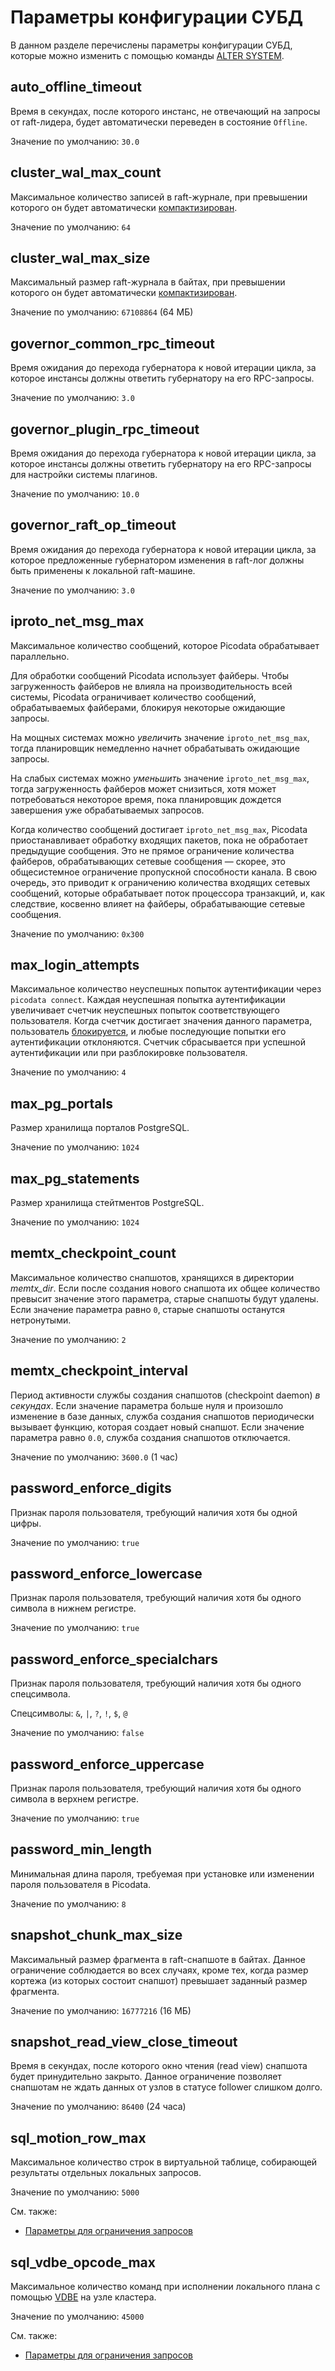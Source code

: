 # Параметры конфигурации СУБД

<!-- Описание соответствует версии Picodata `24.7.0-1144-gc2ae3ade` -->

В данном разделе перечислены параметры конфигурации СУБД, которые можно
изменить с помощью команды [ALTER SYSTEM].

[ALTER SYSTEM]: ../reference/sql/alter_system.md

## auto_offline_timeout

Время в секундах, после которого инстанс, не отвечающий на запросы от
raft-лидера, будет автоматически переведен в состояние `Offline`.

Значение по умолчанию: `30.0`

## cluster_wal_max_count

Максимальное количество записей в raft-журнале, при превышении которого
он будет автоматически [компактизирован].

[компактизирован]: ../overview/glossary.md#raft_log_compaction

Значение по умолчанию: `64`

## cluster_wal_max_size

Максимальный размер raft-журнала в байтах, при превышении которого он будет
автоматически [компактизирован].

Значение по умолчанию: `67108864` (64 МБ)

## governor_common_rpc_timeout

Время ожидания до перехода губернатора к новой итерации цикла, за которое
инстансы должны ответить губернатору на его RPC-запросы.

Значение по умолчанию: `3.0`

## governor_plugin_rpc_timeout

Время ожидания до перехода губернатора к новой итерации цикла, за которое
инстансы должны ответить губернатору на его RPC-запросы для настройки
системы плагинов.

Значение по умолчанию: `10.0`

## governor_raft_op_timeout

Время ожидания до перехода губернатора к новой итерации цикла, за которое
предложенные губернатором изменения в raft-лог должны быть применены к
локальной raft-машине.

Значение по умолчанию: `3.0`

## iproto_net_msg_max
<!-- https://www.tarantool.io/en/doc/2.11/reference/configuration/#cfg-networking-net-msg-max -->

Максимальное количество сообщений, которое Picodata обрабатывает параллельно.

Для обработки сообщений Picodata использует файберы. Чтобы загруженность
файберов не влияла на производительность всей системы, Picodata ограничивает
количество сообщений, обрабатываемых файберами, блокируя некоторые ожидающие
запросы.

На мощных системах можно *увеличить* значение `iproto_net_msg_max`,
тогда планировщик немедленно начнет обрабатывать ожидающие запросы.

На слабых системах можно *уменьшить* значение `iproto_net_msg_max`,
тогда загруженность файберов может снизиться, хотя может потребоваться
некоторое время, пока планировщик дождется завершения уже обрабатываемых
запросов.

Когда количество сообщений достигает `iproto_net_msg_max`, Picodata
приостанавливает обработку входящих пакетов, пока не обработает предыдущие
сообщения. Это не прямое ограничение количества файберов, обрабатывающих
сетевые сообщения — скорее, это общесистемное ограничение пропускной
способности канала. В свою очередь, это приводит к ограничению количества
входящих сетевых сообщений, которые обрабатывает поток процессора транзакций,
и, как следствие, косвенно влияет на файберы, обрабатывающие сетевые сообщения.

<!-- The number of fibers is smaller than the number of messages because messages
can be released as soon as they are delivered, while incoming requests might
not be processed until some time after delivery. -->

Значение по умолчанию: `0x300`

## max_login_attempts

Максимальное количество неуспешных попыток аутентификации через `picodata
connect`. Каждая неуспешная попытка аутентификации увеличивает счетчик
неуспешных попыток соответствующего пользователя. Когда счетчик достигает
значения данного параметра, пользователь [блокируется], и любые последующие
попытки его аутентификации отклоняются. Счетчик сбрасывается при успешной
аутентификации или при разблокировке пользователя.

[блокируется]: ../tutorial/access_control.md#block_user

Значение по умолчанию: `4`

## max_pg_portals

Размер хранилища порталов PostgreSQL.

Значение по умолчанию: `1024`

## max_pg_statements

Размер хранилища стейтментов PostgreSQL.

Значение по умолчанию: `1024`

## memtx_checkpoint_count
<!-- https://www.tarantool.io/en/doc/2.11/reference/configuration/#cfg-checkpoint-daemon-checkpoint-count -->

Максимальное количество снапшотов, хранящихся в директории *memtx_dir*.
Если после создания нового снапшота их общее количество превысит значение
этого параметра, старые снапшоты будут удалены. Если значение параметра
равно `0`, старые снапшоты останутся нетронутыми.

Значение по умолчанию: `2`

## memtx_checkpoint_interval
<!-- https://www.tarantool.io/en/doc/2.11/reference/configuration/#cfg-checkpoint-daemon-checkpoint-interval -->

Период активности службы создания снапшотов (checkpoint daemon) *в секундах*.
Если значение параметра больше нуля и произошло изменение в базе данных, служба
создания снапшотов периодически вызывает функцию, которая
создает новый снапшот. Если значение параметра равно `0.0`, служба создания
снапшотов отключается.

Значение по умолчанию: `3600.0` (1 час)

## password_enforce_digits

Признак пароля пользователя, требующий наличия хотя бы одной цифры.

Значение по умолчанию: `true`

## password_enforce_lowercase

Признак пароля пользователя, требующий наличия хотя бы одного символа в
нижнем регистре.

Значение по умолчанию: `true`

## password_enforce_specialchars

Признак пароля пользователя, требующий наличия хотя бы одного спецсимвола.

Спецсимволы: `&`, `|`, `?`, `!`, `$`, `@`

Значение по умолчанию: `false`

## password_enforce_uppercase

Признак пароля пользователя, требующий наличия хотя бы одного символа в
верхнем регистре.

Значение по умолчанию: `true`

## password_min_length

Минимальная длина пароля, требуемая при установке или изменении пароля
пользователя в Picodata.

Значение по умолчанию: `8`

## snapshot_chunk_max_size

Максимальный размер фрагмента в raft-снапшоте в байтах. Данное ограничение
соблюдается во всех случаях, кроме тех, когда размер кортежа (из которых
состоит снапшот) превышает заданный размер фрагмента.

Значение по умолчанию: `16777216` (16 МБ)

## snapshot_read_view_close_timeout

Время в секундах, после которого окно чтения (read view) снапшота будет
принудительно закрыто. Данное ограничение позволяет снапшотам не ждать данных от
узлов в статусе follower слишком долго.

Значение по умолчанию: `86400` (24 часа)

## sql_motion_row_max

Максимальное количество строк в виртуальной таблице, собирающей результаты
отдельных локальных запросов.

Значение по умолчанию: `5000`

См. также:

* [Параметры для ограничения запросов](sql/non_block.md#query_limitations)

## sql_vdbe_opcode_max

Максимальное количество команд при исполнении локального плана с помощью
[VDBE] на узле кластера.

Значение по умолчанию: `45000`

См. также:

* [Параметры для ограничения запросов](sql/non_block.md#query_limitations)

[VDBE]: https://www.sqlite.org/vdbe.html
